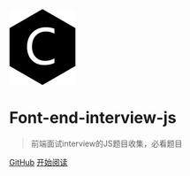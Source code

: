 ![logo](./web-logo-120.png)

# Font-end-interview-js

> 前端面试interview的JS题目收集，必看题目

[GitHub](https://github.com/nieyafei/front-end-interview-js)
[开始阅读](/basic)